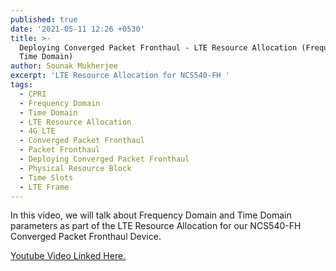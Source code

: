 ```yaml
---
published: true
date: '2021-05-11 12:26 +0530'
title: >-
  Deploying Converged Packet Fronthaul - LTE Resource Allocation (Frequency &
  Time Domain)
author: Sounak Mukherjee
excerpt: 'LTE Resource Allocation for NCS540-FH '
tags:
  - CPRI
  - Frequency Domain
  - Time Domain
  - LTE Resource Allocation
  - 4G LTE
  - Converged Packet Fronthaul
  - Packet Fronthaul
  - Deploying Converged Packet Fronthaul
  - Physical Resource Block
  - Time Slots
  - LTE Frame
---
```

In this video, we will talk about Frequency Domain and Time Domain parameters as part of the LTE Resource Allocation for our NCS540-FH Converged Packet Fronthaul Device. 

[Youtube Video Linked Here.](https://www.youtube.com/watch?v=5sXJ20scW6c)
